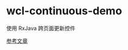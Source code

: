 # wcl-continuous-demo
使用 RxJava 跨页面更新控件

[参考文章](http://www.wangchenlong.org/2016/03/20/160320-rx-continue-update/)
